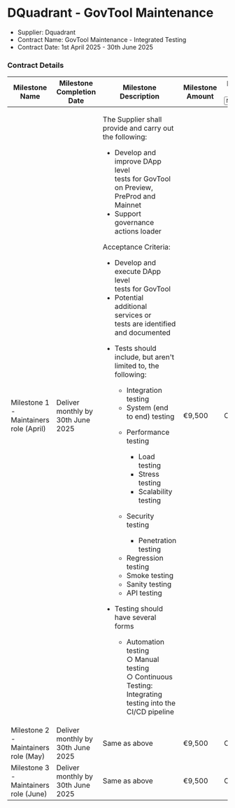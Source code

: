 # DQuadrant - GovTool Maintenance

* Supplier: Dquadrant
* Contract Name: GovTool Maintenance - Integrated Testing
* Contract Date: 1st April 2025 - 30th June 2025

### Contract Details

<table data-full-width="true"><thead><tr><th width="153.11114501953125">Milestone Name</th><th width="161">Milestone Completion Date</th><th width="394.4444580078125">Milestone Description</th><th>Milestone Amount</th><th width="162.5555419921875">Milestone Status<select><option value="tuQZQU0qZdoU" label="Not Started" color="blue"></option><option value="egD9AGmh1U3S" label="On Track" color="blue"></option><option value="Re3cd2eP2WaH" label="Complete" color="blue"></option><option value="bEAnsa2nIuMk" label="Delayed" color="blue"></option></select></th><th>Milestone Acceptance Form</th></tr></thead><tbody><tr><td>Milestone 1 - Maintainers role (April)</td><td>Deliver monthly by 30th June 2025</td><td><p>The Supplier shall provide and carry out<br>the following:</p><p></p><ul><li>Develop and improve DApp level<br>tests for GovTool on Preview,<br>PreProd and Mainnet</li><li>Support governance actions loader </li></ul><p>Acceptance Criteria:</p><ul><li>Develop and execute DApp level<br>tests for GovTool</li><li>Potential additional services or<br>tests are identified and documented</li><li><p>Tests should include, but aren't<br>limited to, the following:</p><ul><li>Integration testing</li><li>System (end to end) testing</li><li><p>Performance testing</p><ul><li>Load testing</li><li>Stress testing</li><li>Scalability testing</li></ul></li><li><p>Security testing</p><ul><li>Penetration testing</li></ul></li><li>Regression testing</li><li>Smoke testing</li><li>Sanity testing</li><li>API testing</li></ul></li><li><p>Testing should have several<br>forms</p><ul><li>Automation testing<br>○ Manual testing<br>○ Continuous Testing: Integrating <br>testing into the CI/CD pipeline</li></ul></li></ul></td><td>€9,500</td><td><span data-option="Re3cd2eP2WaH">Complete</span></td><td><a href="https://drive.google.com/file/d/1maaYUR938oMcDcmVkcU9WfH6ZQxqSm2J/view?usp=drive_link">https://drive.google.com/file/d/1maaYUR938oMcDcmVkcU9WfH6ZQxqSm2J/view?usp=drive_link</a></td></tr><tr><td>Milestone 2 - Maintainers role (May)</td><td>Deliver monthly by 30th June 2025</td><td>Same as above</td><td>€9,500</td><td><span data-option="Re3cd2eP2WaH">Complete</span></td><td><a href="https://drive.google.com/file/d/1Ex2ZgfgIorhcq_zO8skeJxqwZSdQd28p/view?usp=drive_link">https://drive.google.com/file/d/1Ex2ZgfgIorhcq_zO8skeJxqwZSdQd28p/view?usp=drive_link</a></td></tr><tr><td>Milestone 3 - Maintainers role (June)</td><td>Deliver monthly by 30th June 2025</td><td>Same as above</td><td>€9,500</td><td><span data-option="Re3cd2eP2WaH">Complete</span></td><td><a href="https://drive.google.com/file/d/1HjdHqXCrPqcJ23X1IabolfrzQicLA4a2/view?usp=drive_link">https://drive.google.com/file/d/1HjdHqXCrPqcJ23X1IabolfrzQicLA4a2/view?usp=drive_link</a></td></tr></tbody></table>
